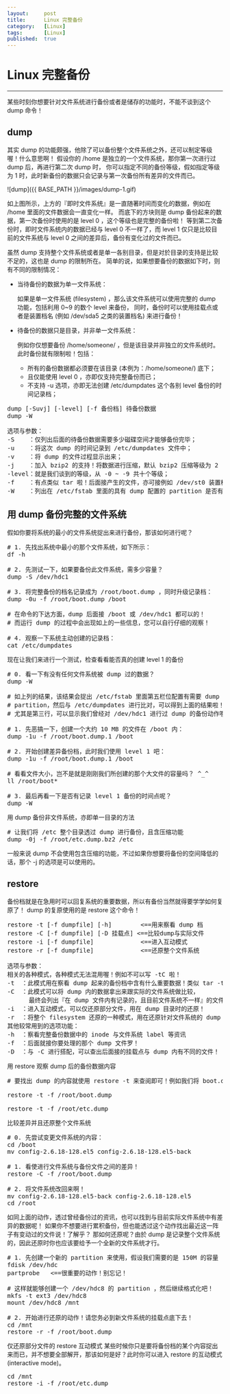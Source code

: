 ```yaml
---
layout:		post
title:		Linux 完整备份
category:	[Linux]
tags:		[Linux]
published:	true
---
```

# Linux 完整备份
---

某些时刻你想要针对文件系统进行备份或者是储存的功能时，不能不谈到这个 dump 命令！

## dump

其实 dump 的功能颇强，他除了可以备份整个文件系统之外，还可以制定等级喔！什么意思啊！ 假设你的 /home 是独立的一个文件系统，那你第一次进行过 dump 后，再进行第二次 dump 时， 你可以指定不同的备份等级，假如指定等级为 1 时，此时新备份的数据只会记录与第一次备份所有差异的文件而已。

![dump]({{ BASE_PATH }}/images/dump-1.gif)

如上图所示，上方的『即时文件系统』是一直随著时间而变化的数据，例如在 /home 里面的文件数据会一直变化一样。 而底下的方块则是 dump 备份起来的数据，第一次备份时使用的是 level 0 ，这个等级也是完整的备份啦！ 等到第二次备份时，即时文件系统内的数据已经与 level 0 不一样了，而 level 1 仅只是比较目前的文件系统与 level 0 之间的差异后，备份有变化过的文件而已。

虽然 dump 支持整个文件系统或者是单一各别目录，但是对於目录的支持是比较不足的，这也是 dump 的限制所在。 简单的说，如果想要备份的数据如下时，则有不同的限制情况：

* 当待备份的数据为单一文件系统：

	如果是单一文件系统 (filesystem) ，那么该文件系统可以使用完整的 dump 功能，包括利用 0~9 的数个 level 来备份， 同时，备份时可以使用挂载点或者是装置档名 (例如 /dev/sda5 之类的装置档名) 来进行备份！

* 待备份的数据只是目录，并非单一文件系统：

	例如你仅想要备份 /home/someone/ ，但是该目录并非独立的文件系统时。此时备份就有限制啦！包括：

	* 所有的备份数据都必须要在该目录 (本例为：/home/someone/) 底下；
	* 且仅能使用 level 0 ，亦即仅支持完整备份而已；
	* 不支持 -u 选项，亦即无法创建 /etc/dumpdates 这个各别 level 备份的时间记录档；

<pre>
dump [-Suvj] [-level] [-f 备份档] 待备份数据
dump -W

选项与参数：
-S    ：仅列出后面的待备份数据需要多少磁碟空间才能够备份完毕；
-u    ：将这次 dump 的时间记录到 /etc/dumpdates 文件中；
-v    ：将 dump 的文件过程显示出来；
-j    ：加入 bzip2 的支持！将数据进行压缩，默认 bzip2 压缩等级为 2
-level：就是我们谈到的等级，从 -0 ~ -9 共十个等级；
-f    ：有点类似 tar 啦！后面接产生的文件，亦可接例如 /dev/st0 装置档名等
-W    ：列出在 /etc/fstab 里面的具有 dump 配置的 partition 是否有备份过？
</pre>

## 用 dump 备份完整的文件系统

假如你要将系统的最小的文件系统捉出来进行备份，那该如何进行呢？

<pre>
# 1. 先找出系统中最小的那个文件系统，如下所示：
df -h

# 2. 先测试一下，如果要备份此文件系统，需多少容量？
dump -S /dev/hdc1

# 3. 将完整备份的档名记录成为 /root/boot.dump ，同时升级记录档：
dump -0u -f /root/boot.dump /boot

# 在命令的下达方面，dump 后面接 /boot 或 /dev/hdc1 都可以的！
# 而运行 dump 的过程中会出现如上的一些信息，您可以自行仔细的观察！

# 4. 观察一下系统主动创建的记录档：
cat /etc/dumpdates
</pre>

现在让我们来进行一个测试，检查看看能否真的创建 level 1 的备份

<pre>
# 0. 看一下有没有任何文件系统被 dump 过的数据？
dump -W

# 如上列的结果，该结果会捉出 /etc/fstab 里面第五栏位配置有需要 dump 的 
# partition，然后与 /etc/dumpdates 进行比对，可以得到上面的结果啦！
# 尤其是第三行，可以显示我们曾经对 /dev/hdc1 进行过 dump 的备份动作喔！

# 1. 先恶搞一下，创建一个大约 10 MB 的文件在 /boot 内：
dump -1u -f /root/boot.dump.1 /boot

# 2. 开始创建差异备份档，此时我们使用 level 1 吧：
dump -1u -f /root/boot.dump.1 /boot

# 看看文件大小，岂不是就是刚刚我们所创建的那个大文件的容量吗？ ^_^
ll /root/boot*

# 3. 最后再看一下是否有记录 level 1 备份的时间点呢？
dump -W
</pre>

用 dump 备份非文件系统，亦即单一目录的方法

<pre>
# 让我们将 /etc 整个目录透过 dump 进行备份，且含压缩功能
dump -0j -f /root/etc.dump.bz2 /etc
</pre>

一般来说 dump 不会使用包含压缩的功能，不过如果你想要将备份的空间降低的话，那个 -j 的选项是可以使用的。

## restore

备份档就是在急用时可以回复系统的重要数据，所以有备份当然就得要学学如何复原了！ dump 的复原使用的是 restore 这个命令！

<pre>
restore -t [-f dumpfile] [-h]        &lt;==用来察看 dump 档
restore -C [-f dumpfile] [-D 挂载点] &lt;==比较dump与实际文件
restore -i [-f dumpfile]             &lt;==进入互动模式
restore -r [-f dumpfile]             &lt;==还原整个文件系统

选项与参数：
相关的各种模式，各种模式无法混用喔！例如不可以写 -tC 啦！
-t  ：此模式用在察看 dump 起来的备份档中含有什么重要数据！类似 tar -t 功能；
-C  ：此模式可以将 dump 内的数据拿出来跟实际的文件系统做比较，
      最终会列出『在 dump 文件内有记录的，且目前文件系统不一样』的文件；
-i  ：进入互动模式，可以仅还原部分文件，用在 dump 目录时的还原！
-r  ：将整个 filesystem 还原的一种模式，用在还原针对文件系统的 dump 备份；
其他较常用到的选项功能：
-h  ：察看完整备份数据中的 inode 与文件系统 label 等资讯
-f  ：后面就接你要处理的那个 dump 文件罗！
-D  ：与 -C 进行搭配，可以查出后面接的挂载点与 dump 内有不同的文件！
</pre>

用 restore 观察 dump 后的备份数据内容

<pre>
# 要找出 dump 的内容就使用 restore -t 来查阅即可！例如我们将 boot.dump 的文件内容捉出来看看！

restore -t -f /root/boot.dump 

restore -t -f /root/etc.dump
</pre>

比较差异并且还原整个文件系统

<pre>
# 0. 先尝试变更文件系统的内容：
cd /boot
mv config-2.6.18-128.el5 config-2.6.18-128.el5-back

# 1. 看使进行文件系统与备份文件之间的差异！
restore -C -f /root/boot.dump

# 2. 将文件系统改回来啊！
mv config-2.6.18-128.el5-back config-2.6.18-128.el5
cd /root
</pre>

如同上面的动作，透过曾经备份过的资讯，也可以找到与目前实际文件系统中有差异的数据呢！ 如果你不想要进行累积备份，但也能透过这个动作找出最近这一阵子有变动过的文件说！了解乎？ 那如何还原呢？由於 dump 是记录整个文件系统的，因此还原时你也应该要给予一个全新的文件系统才行。 

<pre>
# 1. 先创建一个新的 partition 来使用，假设我们需要的是 150M 的容量
fdisk /dev/hdc
partprobe   &lt;==很重要的动作！别忘记！

# 这样就能够创建一个 /dev/hdc8 的 partition ，然后继续格式化吧！
mkfs -t ext3 /dev/hdc8
mount /dev/hdc8 /mnt

# 2. 开始进行还原的动作！请您务必到新文件系统的挂载点底下去！
cd /mnt
restore -r -f /root/boot.dump
</pre>

仅还原部分文件的 restore 互动模式
某些时候你只是要将备份档的某个内容捉出来而已，并不想要全部解开，那该如何是好？此时你可以进入 restore 的互动模式 (interactive mode)。

<pre>
cd /mnt
restore -i -f /root/etc.dump
</pre>